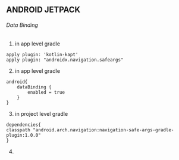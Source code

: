 ## ANDROID JETPACK

###### Data Binding

1. in app level gradle
```
apply plugin: 'kotlin-kapt'
apply plugin: "androidx.navigation.safeargs"
```

2. in app level gradle
```
android{
    dataBinding {
        enabled = true
    }
}
```

3. in project level gradle
```
dependencies{
classpath "android.arch.navigation:navigation-safe-args-gradle-plugin:1.0.0"
}
```

4.
